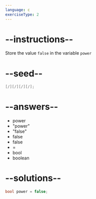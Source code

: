 ```yaml
---
language: c
exerciseType: 2
---
```


# --instructions--

Store the value `false` in the variable `power`

# --seed--

```c
[/][/][/][/];
```

# --answers--

- power
- "power"
- "false"
- false
- false
-  = 
- bool 
- boolean 

# --solutions--

```c
bool power = false;
```
